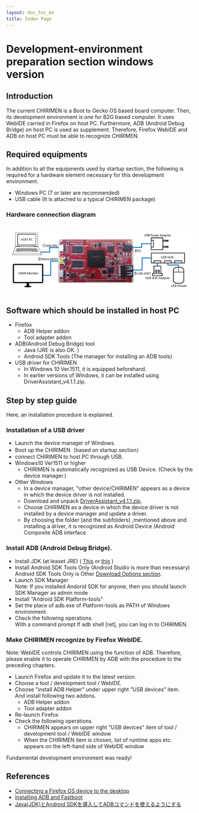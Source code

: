 ```yaml
---
layout: doc_toc_en
title: Index Page
---
```

# Development-environment preparation section windows version

## Introduction
The current CHIRIMEN is a Boot to Gecko OS based board computer. Then, its development environment is one for B2G based computer. It uses WebIDE carried in Firefox on host PC.  Furthermore, ADB (Android Debug Bridge) on host PC is used as supplement. Therefore, Firefox WebIDE and ADB on host PC must be able to recognize CHIRIMEN.

## Required equipments
In addition to all the equipments used by startup section, the following is required for a hardware element necessary for this development environment.

- Windows PC (7 or later are recommended)
- USB cable (It is attached to a typical CHIRIMEN package)

### Hardware connection diagram
![chirimen_dev_conf](../images/chirimen_dev_conf.jpg) 

## Software which should be installed in host PC
- Firefox
  - ADB Helper addon
  - Tool adapter addon
- ADB(Android Debug Bridge) tool
  - Java (JRE is also OK. )
  - Android SDK Tools (The manager for installing an ADB tools)
- USB driver for CHIRIMEN
  - In Windows 10 Ver.1511, it is equipped beforehand.
  - In earlier versions of Windows, it can be installed using DriverAssistant_v4.1.1.zip.
  
## Step by step guide
Here, an installation procedure is explained.

### Installation of a USB driver
- Launch the device manager of Windows.
- Boot up the CHIRIMEN（based on startup section）
- connect CHIRIMEN to host PC through USB.
- Windows10 Ver1511 or higher
  - CHIRIMEN is automatically recognized as USB Device. (Check by the device manager.)
- Other Windows
  - In a device manager, "other device/CHIRIMEN" appears as a device in which the device driver is not installed.
  - Download and unpack [DriverAssistant_v4.1.1.zip](https://github.com/MozOpenHard/CHIRIMEN-tools/blob/master/DriverAssistant_v4.1.1.zip).
  - Choose CHIRIMEN as a device in which the device driver is not installed by a device manager and update a driver.
  - By choosing the folder (and the subfolders) ,mentioned above and installing a driver, it is recognized as Android Device /Android Composite ADB interface.

### Install ADB (Android Debug Bridge).
- Install JDK (at leaset JRE) ( [This](http://www.oracle.com/technetwork/java/javase/downloads/index.html) or [this](https://java.com/ja/download/) )
- Install Android SDK Tools Only (Android Studio is more than necessary)  
Android SDK Tools Only is Other [Download Options section](http://developer.android.com/sdk/index.html#Other).
- Launch SDK Manager  
Note: If you installed Andorid SDK for anyone, then you should launch SDK Manager as admin mode
- Install "Android SDK Platform-tools"
- Set the place of adb.exe of Platform-tools as PATH of Windows environment.
- Check the following operations.  
With a command prompt   If adb shell [ret], you can log in to CHIRIMEN.
  
### Make CHIRIMEN recognize by Firefox WebIDE.
Note: WebIDE controls CHIRIMEN using the function of ADB.  Therefore, please enable it to operate CHIRIMEN by ADB with the procedure to the preceding chapters.

- Launch Firefox and update it to the latest version.
- Choose a tool / development tool / WebIDE.
- Choose "install ADB Helper" under upper right  ”USB devices" item.   
And install following two addons.
  - ADB Helper addon
  - Tool adapter addon
- Re-launch Firefox
- Check the following operations.
  - CHIRIMEN appears on upper right ”USB devices" item of tool / development tool / WebIDE window
  - When the CHIRIMEN item is chosen, list of runtime apps etc. appears on the left-hand side of WebIDE window

Fundamental development environment was ready!

## References
- [Connecting a Firefox OS device to the desktop](https://developer.mozilla.org/en-US/docs/Mozilla/Firefox_OS/Debugging/Connecting_a_Firefox_OS_device_to_the_desktop)
- [Installing ADB and Fastboot](https://developer.mozilla.org/en-US/docs/Mozilla/Firefox_OS/Debugging/Installing_ADB)
- [Java(JDK)とAndroid SDKを導入してADBコマンドを使えるようにする](http://andmem.blogspot.jp/2014/04/installjdkandroidsdkadb.html)
